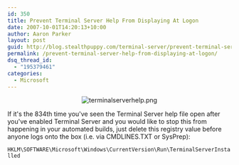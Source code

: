 ```yaml
---
id: 350
title: Prevent Terminal Server Help From Displaying At Logon
date: 2007-10-01T14:20:13+10:00
author: Aaron Parker
layout: post
guid: http://blog.stealthpuppy.com/terminal-server/prevent-terminal-server-help-from-displaying-at-logon
permalink: /prevent-terminal-server-help-from-displaying-at-logon/
dsq_thread_id:
  - "195379461"
categories:
  - Microsoft
---
```

<p style="text-align: center">
  <img src="http://stealthpuppy.com/wp-content/uploads/2007/10/terminalserverhelp.png" alt="terminalserverhelp.png" />
</p>

If it's the 834th time you've seen the Terminal Server help file open after you've enabled Terminal Server and you would like to stop this from happening in your automated builds, just delete this registry value before anyone logs onto the box (i.e. via CMDLINES.TXT or SysPrep):

`HKLM\SOFTWARE\Microsoft\Windows\CurrentVersion\Run\TerminalServerInstalled`